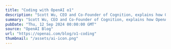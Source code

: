 ```yaml
---
title: "Coding with OpenAI o1"
description: "Scott Wu, CEO and Co-Founder of Cognition, explains how OpenAI o1 makes coding decisions in a more human-like way."
summary: "Scott Wu, CEO and Co-Founder of Cognition, explains how OpenAI o1 makes coding decisions in a more human-like way."
pubDate: "Thu, 12 Sep 2024 00:00:00 GMT"
source: "OpenAI Blog"
url: "https://openai.com/blog/o1-coding"
thumbnail: "/assets/ai-icon.png"
---
```


